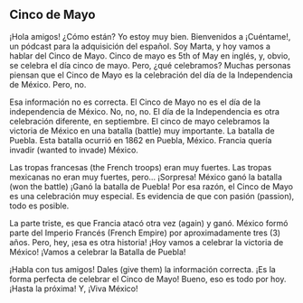 ## Cinco de Mayo

¡Hola amigos! ¿Cómo están? Yo estoy muy bien. Bienvenidos a ¡Cuéntame!, un pódcast para la adquisición del español. Soy Marta, y hoy vamos a hablar del Cinco de Mayo. Cinco de mayo es 5th of May en inglés, y, obvio, se celebra el día cinco de mayo. Pero, ¿qué celebramos? Muchas personas piensan que el Cinco de Mayo es la celebración del día de la Independencia de México. Pero, no.

Esa información no es correcta. El Cinco de Mayo no es el día de la independencia de México. No, no, no. El día de la Independencia es otra celebración diferente, en septiembre. El cinco de mayo celebramos la victoria de México en una batalla (battle) muy importante. La batalla de Puebla. Esta batalla ocurrió en 1862 en Puebla, México. Francia quería invadir (wanted to invade) México.

Las tropas francesas (the French troops) eran muy fuertes. Las tropas mexicanas no eran muy fuertes, pero… ¡Sorpresa! México ganó la batalla (won the battle) ¡Ganó la batalla de Puebla! Por esa razón, el Cinco de Mayo es una celebración muy especial. Es evidencia de que con pasión (passion), todo es posible.

La parte triste, es que Francia atacó otra vez (again) y ganó. México formó parte del Imperio Francés (French Empire) por aproximadamente tres (3) años. Pero, hey, ¡esa es otra historia! ¡Hoy vamos a celebrar la victoria de México! ¡Vamos a celebrar la Batalla de Puebla!

¡Habla con tus amigos! Dales (give them) la información correcta. ¡Es la forma perfecta de celebrar el Cinco de Mayo! Bueno, eso es todo por hoy. ¡Hasta la próxima! Y, ¡Viva México!
